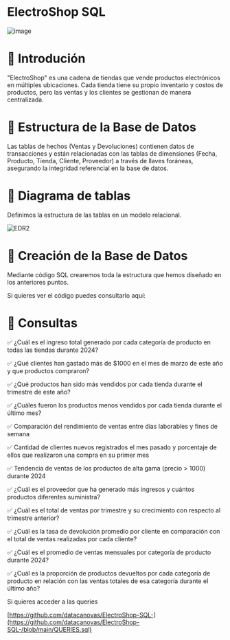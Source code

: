 # ElectroShop SQL 

![image](https://github.com/datacanovas/ElectroShop-SQL-/assets/157279064/ea75f7ec-ac12-49e6-bb2b-9f9f60f9c636)


# 🚩 Introdución

"ElectroShop" es una cadena de tiendas que vende productos electrónicos en múltiples ubicaciones. Cada tienda tiene su propio inventario y costos de productos, pero las ventas y los clientes se gestionan de manera centralizada.

# 🚩 Estructura de la Base de Datos

Las tablas de hechos (Ventas y Devoluciones) contienen datos de transacciones y están relacionadas con las tablas de dimensiones (Fecha, Producto, Tienda, Cliente, Proveedor) a través de llaves foráneas, asegurando la integridad referencial en la base de datos.


# 🚩 Diagrama de tablas 

Definimos la estructura de las tablas en un modelo relacional.

![EDR2](https://github.com/datacanovas/ElectroShop-SQL-/assets/157279064/8d354913-e727-40b2-8af5-4f6a57d68eb1)


# 🚩 Creación de la Base de Datos

Mediante código SQL crearemos toda la estructura que hemos diseñado en los anteriores puntos.

Si quieres ver el código puedes consultarlo aquí:



# 🚩 Consultas

✅  ¿Cuál es el ingreso total generado por cada categoría de producto en todas las tiendas durante 2024?

✅  ¿Qué clientes han gastado más de $1000 en el mes de marzo de este año y que productos compraron?

✅  ¿Qué productos han sido más vendidos por cada tienda durante el trimestre de este año?

✅  ¿Cuáles fueron los productos menos vendidos por cada tienda durante el último mes?

✅  Comparación del rendimiento de ventas entre días laborables y fines de semana

✅  Cantidad de clientes nuevos registrados el mes pasado y porcentaje de ellos que realizaron una compra en su primer mes

✅  Tendencia de ventas de los productos de alta gama (precio > 1000) durante 2024

✅  ¿Cuál es el proveedor que ha generado más ingresos y cuántos productos diferentes suministra?

✅  ¿Cuál es el total de ventas por trimestre y su crecimiento con respecto al trimestre anterior?

✅  ¿Cuál es la tasa de devolución promedio por cliente en comparación con el total de ventas realizadas por cada cliente?

✅  ¿Cuál es el promedio de ventas mensuales por categoría de producto durante 2024?

✅  ¿Cuál es la proporción de productos devueltos por cada categoría de producto en relación con las ventas totales de esa categoría durante el último año?


Si quieres acceder a las queries 

[https://github.com/datacanovas/ElectroShop-SQL-](https://github.com/datacanovas/ElectroShop-SQL-/blob/main/QUERIES.sql)


